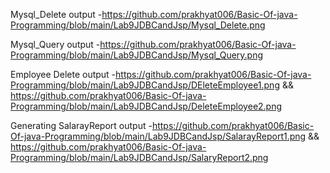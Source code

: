 Mysql_Delete output -https://github.com/prakhyat006/Basic-Of-java-Programming/blob/main/Lab9JDBCandJsp/Mysql_Delete.png

Mysql_Query output -https://github.com/prakhyat006/Basic-Of-java-Programming/blob/main/Lab9JDBCandJsp/Mysql_Query.png

Employee Delete output -https://github.com/prakhyat006/Basic-Of-java-Programming/blob/main/Lab9JDBCandJsp/DEleteEmployee1.png && https://github.com/prakhyat006/Basic-Of-java-Programming/blob/main/Lab9JDBCandJsp/DeleteEmployee2.png

Generating SalarayReport output -https://github.com/prakhyat006/Basic-Of-java-Programming/blob/main/Lab9JDBCandJsp/SalarayReport1.png && https://github.com/prakhyat006/Basic-Of-java-Programming/blob/main/Lab9JDBCandJsp/SalaryReport2.png


